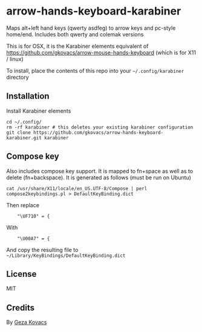 # arrow-hands-keyboard-karabiner

Maps alt+left hand keys (qwerty asdfeg) to arrow keys and pc-style home/end. Includes both qwerty and colemak versions

This is for OSX, it is the Karabiner elements equivalent of https://github.com/gkovacs/arrow-mouse-hands-keyboard (which is for X11 / linux)

To install, place the contents of this repo into your `~/.config/karabiner` directory

## Installation

Install Karabiner elements

```
cd ~/.config/
rm -rf karabiner # this deletes your existing karabiner configuration
git clone https://github.com/gkovacs/arrow-hands-keyboard-karabiner.git karabiner
```

## Compose key

Also includes compose key support. It is mapped to fn+space as well as to delete (fn+backspace). It is generated as follows (must be run on Ubuntu)

```
cat /usr/share/X11/locale/en_US.UTF-8/Compose | perl compose2keybindings.pl > DefaultKeyBinding.dict
```

Then replace

```
	"\UF710" = {
```

With

```
	"\U00A7" = {
```

And copy the resulting file to `~/Library/KeyBindings/DefaultKeyBinding.dict`

## License

MIT

## Credits

By [Geza Kovacs](https://github.com/gkovacs)

